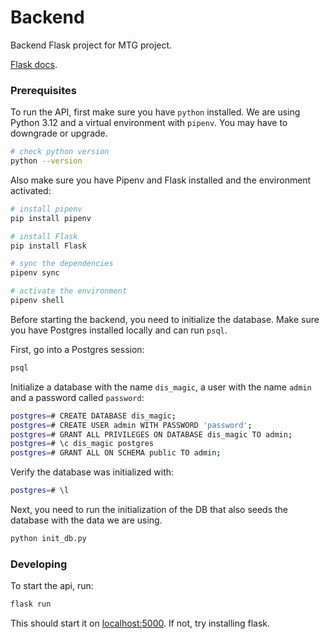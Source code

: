 # Backend

Backend Flask project for MTG project.

[Flask docs](https://flask.palletsprojects.com/en/3.0.x/).

### Prerequisites

To run the API, first make sure you have `python` installed. We are using Python 3.12 and a virtual environment with `pipenv`. You may have to downgrade or upgrade.

```bash
# check python version
python --version
```

Also make sure you have Pipenv and Flask installed and the environment activated:

```bash
# install pipenv
pip install pipenv

# install Flask
pip install Flask

# sync the dependencies
pipenv sync

# activate the environment
pipenv shell
```

Before starting the backend, you need to initialize the database. Make sure you have Postgres installed locally and can run `psql`.

First, go into a Postgres session:

```bash
psql
```

Initialize a database with the name `dis_magic`, a user with the name `admin` and a password called `password`:

```bash
postgres=# CREATE DATABASE dis_magic;
postgres=# CREATE USER admin WITH PASSWORD 'password';
postgres=# GRANT ALL PRIVILEGES ON DATABASE dis_magic TO admin;
postgres=# \c dis_magic postgres
postgres=# GRANT ALL ON SCHEMA public TO admin;
```

Verify the database was initialized with:

```bash
postgres=# \l
```

Next, you need to run the initialization of the DB that also seeds the database with the data we are using.

```bash
python init_db.py
```

### Developing

To start the api, run:

```bash
flask run
```

This should start it on [localhost:5000](http://localhost:5000). If not, try installing flask.